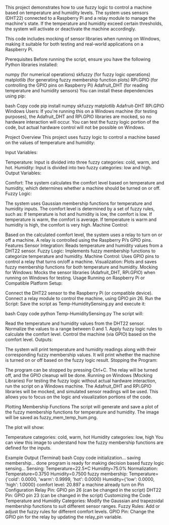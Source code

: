 This project demonstrates how to use fuzzy logic to control a machine based on temperature and humidity levels. The system uses sensors (DHT22) connected to a Raspberry Pi and a relay module to manage the machine's state. If the temperature and humidity exceed certain thresholds, the system will activate or deactivate the machine accordingly.

This code includes mocking of sensor libraries when running on Windows, making it suitable for both testing and real-world applications on a Raspberry Pi.

Prerequisites
Before running the script, ensure you have the following Python libraries installed:

numpy (for numerical operations)
skfuzzy (for fuzzy logic operations)
matplotlib (for generating fuzzy membership function plots)
RPi.GPIO (for controlling the GPIO pins on Raspberry Pi)
Adafruit_DHT (for reading temperature and humidity sensors)
You can install these dependencies using pip:

bash
Copy code
pip install numpy skfuzzy matplotlib Adafruit-DHT RPi.GPIO
Windows Users:
If you're running this on a Windows machine (for testing purposes), the Adafruit_DHT and RPi.GPIO libraries are mocked, so no hardware interaction will occur. You can test the fuzzy logic portion of the code, but actual hardware control will not be possible on Windows.

Project Overview
This project uses fuzzy logic to control a machine based on the values of temperature and humidity:

Input Variables:

Temperature: Input is divided into three fuzzy categories: cold, warm, and hot.
Humidity: Input is divided into two fuzzy categories: low and high.
Output Variables:

Comfort: The system calculates the comfort level based on temperature and humidity, which determines whether a machine should be turned on or off.
Fuzzy Logic:

The system uses Gaussian membership functions for temperature and humidity inputs.
The comfort level is determined by a set of fuzzy rules, such as:
If temperature is hot and humidity is low, the comfort is low.
If temperature is warm, the comfort is average.
If temperature is warm and humidity is high, the comfort is very high.
Machine Control:

Based on the calculated comfort level, the system uses a relay to turn on or off a machine.
A relay is controlled using the Raspberry Pi’s GPIO pins.
Features
Sensor Integration: Reads temperature and humidity values from a DHT22 sensor.
Fuzzy Logic: Implements fuzzy membership functions to categorize temperature and humidity.
Machine Control: Uses GPIO pins to control a relay that turns on/off a machine.
Visualization: Plots and saves fuzzy membership functions for both temperature and humidity.
Mocking for Windows: Mocks the sensor libraries (Adafruit_DHT, RPi.GPIO) when running on Windows for testing.
Usage
Running on Raspberry Pi or Compatible Platform
Setup:

Connect the DHT22 sensor to the Raspberry Pi (or compatible device).
Connect a relay module to control the machine, using GPIO pin 26.
Run the Script: Save the script as Temp-HumiditySensing.py and execute it:

bash
Copy code
python Temp-HumiditySensing.py
The script will:

Read the temperature and humidity values from the DHT22 sensor.
Normalize the values to a range between 0 and 1.
Apply fuzzy logic rules to calculate the comfort level.
Control the machine (via GPIO) based on the comfort level.
Outputs:

The system will print temperature and humidity readings along with their corresponding fuzzy membership values.
It will print whether the machine is turned on or off based on the fuzzy logic result.
Stopping the Program:

The program can be stopped by pressing Ctrl+C. The relay will be turned off, and the GPIO cleanup will be done.
Running on Windows (Mocking Libraries)
For testing the fuzzy logic without actual hardware interaction, run the script on a Windows machine. The Adafruit_DHT and RPi.GPIO libraries will be mocked, and simulated sensor readings will be used. This allows you to focus on the logic and visualization portions of the code.

Plotting Membership Functions
The script will generate and save a plot of the fuzzy membership functions for temperature and humidity. The image will be saved as fuzzy_mem_temp_hum.png.

The plot will show:

Temperature categories: cold, warm, hot
Humidity categories: low, high
You can view this image to understand how the fuzzy membership functions are defined for the inputs.

Example Output (Terminal)
bash
Copy code
initialization...
saving membership...
done
program is ready for making decision based fuzzy logic
sensing...
Sensing: Temperature=22.5*C Humidity=75.0%
Normalization: Temperature=0.3750 Humidity=0.7500
fuzzy membership: Temperature={'cold': 0.0000, 'warm': 0.9999, 'hot': 0.0000} Humidity={'low': 0.0000, 'high': 1.0000}
comfort level: 20.897
a machine already turn on
Pin Configuration
Relay Pin: GPIO pin 26 (can be changed in the script)
DHT22 Pin: GPIO pin 23 (can be changed in the script)
Customizing the Code
Temperature and Humidity Categories: Modify the Gaussian and trapezoidal membership functions to suit different sensor ranges.
Fuzzy Rules: Add or adjust the fuzzy rules for different comfort levels.
GPIO Pin: Change the GPIO pin for the relay by updating the relay_pin variable.
